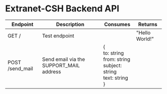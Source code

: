 # Extranet-CSH Backend API

| Endpoint        | Description                             | Consumes                                                                     | Returns        |
|-----------------|-----------------------------------------|------------------------------------------------------------------------------|----------------|
| GET /           | Test endpoint                           |                                                                              | "Hello World!" |
| POST /send_mail | Send email via the SUPPORT_MAIL address | {<br/>to: string<br/>from: string<br/>subject: string<br/>text: string<br/>} |                | 